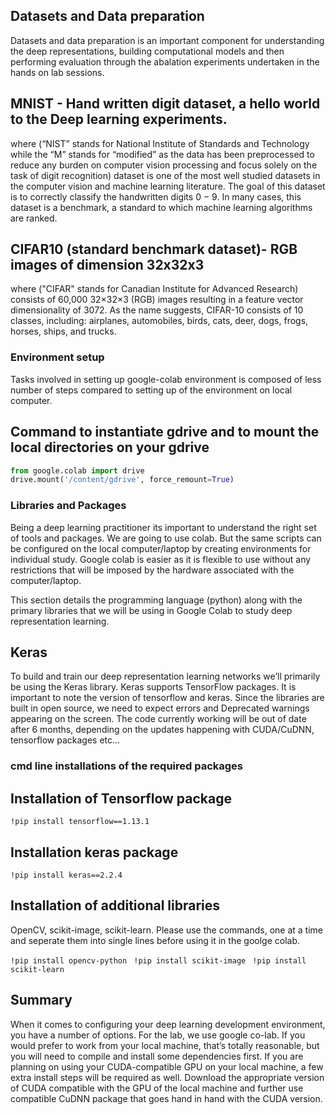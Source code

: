 ## Datasets and Data preparation

Datasets and data preparation is an important component for understanding the deep representations, building computational models and then performing evaluation   through the abalation experiments undertaken in the hands on lab sessions.

## MNIST - Hand written digit dataset, a hello world to the Deep learning experiments.

where (“NIST” stands for National Institute of Standards and Technology while the “M”
stands for “modified” as the data has been preprocessed to reduce any burden on computer vision
processing and focus solely on the task of digit recognition) dataset is one of the most well studied
datasets in the computer vision and machine learning literature. The goal of this dataset is to correctly classify the handwritten digits 0 − 9.
In many cases, this dataset is a benchmark, a standard to which machine learning algorithms are ranked.

## CIFAR10 (standard benchmark dataset)- RGB images of dimension 32x32x3

where ("CIFAR" stands for Canadian Institute for Advanced Research) consists of 60,000 32×32×3 (RGB) images resulting in a feature vector dimensionality of 3072.
As the name suggests, CIFAR-10 consists of 10 classes, including: airplanes, automobiles, birds, cats, deer, dogs, frogs, horses, ships, and trucks.

### Environment setup ###

Tasks involved in setting up google-colab environment is composed of less number of steps compared to setting up of the environment on local computer.

## Command to instantiate gdrive and to mount the local directories on your gdrive
```python
from google.colab import drive 
drive.mount('/content/gdrive', force_remount=True)
```

### Libraries and Packages ###
Being a deep learning practitioner its important to understand  the right set of tools and packages. We are going to use colab. But the same scripts can be configured on the local computer/laptop by creating environments for individual study. Google colab is easier as it is flexible to use without any restrictions that will be imposed by the hardware associated with the computer/laptop.


This section details the programming language (python) along with the primary libraries that we will be using in Google Colab to study deep representation learning.

## Keras
To build and train our deep representation learning networks we’ll primarily be using the Keras library. Keras supports TensorFlow packages.
It is important to note the version of tensorflow and keras. Since the libraries are built in open source, we need to expect errors and Deprecated warnings appearing on the screen. The code currently working will be out of date after 6 months, depending on the updates happening with CUDA/CuDNN, tensorflow packages etc...

### cmd line installations of the required packages

## Installation of Tensorflow package
```!pip install tensorflow==1.13.1 ```

## Installation keras package
```!pip install keras==2.2.4 ```


## Installation of additional libraries
OpenCV, scikit-image, scikit-learn. Please use the commands, one at a time and seperate them into single lines before using it in the goolge colab.

```!pip install opencv-python ```
```!pip install scikit-image ```
```!pip install scikit-learn ```

## Summary

When it comes to configuring your deep learning development environment, you have a number of options. For the lab, we use google co-lab. If you would prefer to work from your local machine, that’s totally reasonable, but you will need to compile and install some dependencies first. If you are planning on using your
CUDA-compatible GPU on your local machine, a few extra install steps will be required as well. Download the appropriate version of CUDA compatible with the GPU of the local machine and further use compatible CuDNN package that goes hand in hand with the CUDA version.
